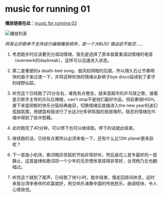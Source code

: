 ﻿# music for running 01

 

**播放链接在此：**[music for running 03](http://music.163.com/#/playlist?id=381341437)

![播放列表](http://7xtcjb.com2.z0.glb.clouddn.com/image/jpg/music%20for%20running%2001.jpg)

*网易云的歌单不支持自行编辑播放顺序，是一个大BUG! 强迫症不能忍……*

1. 考虑跑步时应该要充分调动情绪，我先是选择了原本就着重调动情绪的电音（overwerk的daybreak），这样可以迅速进入状态。  

2. 第二是重塑的a death-bed song，曲风较阴暗的后朋，所以用久石让节奏明快的曲子来过渡一下，并将这种欢快的情绪从新裤子bye disco延续到了麦守的绿野仙踪。

3. 听完这个已经跑了25分左右，难免有点倦怠，就来首超市的乒乓球之歌，接着是贝斯手主导的乐队红辣椒，can't stop不是他们最好作品，但前奏很HIGH。接下来是阴郁的快乐分裂经典曲目，切换情绪后直接进入the new year的迷幻孤独氛围，用键盘和鼓进行了长达3分多钟氛围的层层堆积，隐忍的情绪在吟唱中得到了些许慰藉。

4. 此时跑完了40分钟，可以停下也可以继续跑。停下的话就此结束。

5. 继续跑的话，已经有点累所以必须来电一下，还有什么比12th planet更来劲呢？

6. 下一首是小机场，歌词略灰但鼓机节拍非常好听。然后是花儿首专最好的一首静止，这首旋律和歌词将一个少年的无奈惆怅拿捏得非常好，台湾杨乃文也翻唱过。

7. 听完这个就到了尾声，已经跑了快1小时，跑步结束，慢走回房间休息，这时来首台湾李泰祥的欢喜就好，用交响乐演奏中国的传统民乐，曲调轻快，令人心情愉悦。

 

